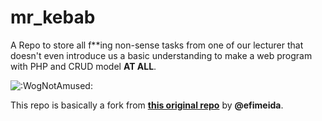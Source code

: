 # mr_kebab
A Repo to store all f**ing non-sense tasks from one of our lecturer that doesn't even introduce us a basic understanding to make a web program with PHP and CRUD model **AT ALL**.

![:WogNotAmused:](https://cdn.discordapp.com/emojis/907609120859906058.webp?size=96&quality=lossless)

This repo is basically a fork from [**this original repo**](https://github.com/efimeida/database_oracle_outfitstore) by **@efimeida**.
